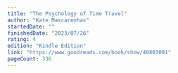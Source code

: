 ```yaml
---
title: "The Psychology of Time Travel"
author: "Kate Mascarenhas"
startedDate: ""
finishedDate: "2023/07/26"
rating: 4
edition: "Kindle Edition"
link: "https://www.goodreads.com/book/show/40803091"
pageCount: 336
---
```



